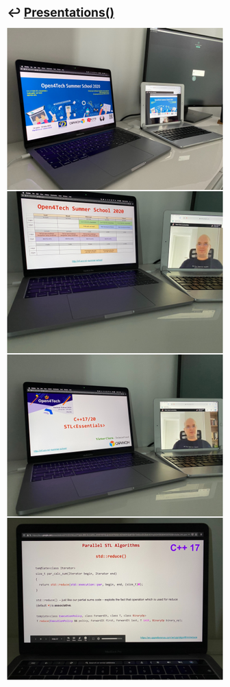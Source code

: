 # ↩️ [Presentations()](https://cpp-red-lion.github.io/presentations/list.html)

![](IMG_0174.jpg)  
![](IMG_0175.jpg)  
![](IMG_0176.jpg)  
![](IMG_0177.jpg)  
